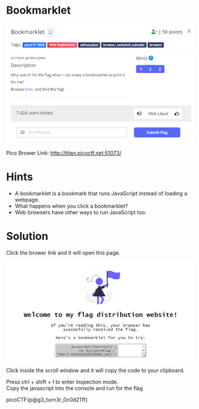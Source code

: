 # Bookmarklet
![bkm descr](https://github.com/Nickwebco/CyberVets/blob/main/PicoCTF/General%20Skills/Super%20SSH/images/Bookmarklet%20descr.png?raw=true)

Pico Brower Link: http://titan.picoctf.net:51073/
# Hints
- A bookmarklet is a bookmark that runs JavaScript instead of loading a webpage.
- What happens when you click a bookmarklet?
- Web browsers have other ways to run JavaScript too.

# Solution

Click the brower link and it will open this page.

![browser](https://github.com/Nickwebco/CyberVets/blob/main/PicoCTF/General%20Skills/Super%20SSH/images/Browser.png?raw=true)

Click inside the scroll window and it will copy the code to your clipboard.

Press ctrl + shift + I to enter inspection mode.  
Copy the javascript into the console and run for the flag



picoCTF{p@g3_turn3r_0c0d211f}
